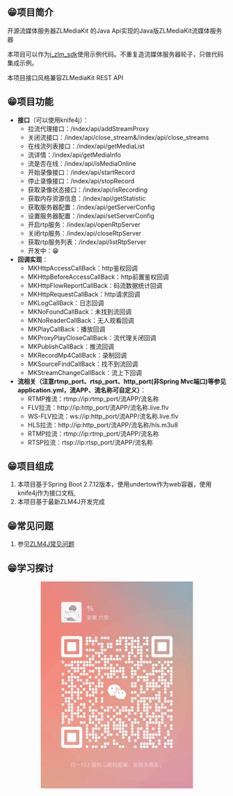 ## 😁项目简介

开源流媒体服务器ZLMediaKit 的Java Api实现的Java版ZLMediaKit流媒体服务器

本项目可以作为[j_zlm_sdk](https://github.com/lidaofu-hub/j_zlm_sdk)使用示例代码。不重复造流媒体服务器轮子，只做代码集成示例。

本项目接口风格兼容ZLMediaKit REST API

## 😁项目功能
- **接口**（可以使用knife4j）：
    - 拉流代理接口：/index/api/addStreamProxy
    - 关闭流接口：/index/api/close_stream&/index/api/close_streams
    - 在线流列表接口：/index/api/getMediaList
    - 流详情：/index/api/getMediaInfo
    - 流是否在线：/index/api/isMediaOnline
    - 开始录像接口：/index/api/startRecord
    - 停止录像接口：/index/api/stopRecord
    - 获取录像状态接口：/index/api/isRecording
    - 获取内存资源信息：/index/api/getStatistic
    - 获取服务器配置：/index/api/getServerConfig
    - 设置服务器配置：/index/api/setServerConfig
    - 开启rtp服务：/index/api/openRtpServer
    - 关闭rtp服务：/index/api/closeRtpServer
    - 获取rtp服务列表：/index/api/listRtpServer
    - 开发中：😁
- **回调实现**：
    - MKHttpAccessCallBack：http鉴权回调
    - MKHttpBeforeAccessCallBack：http前置鉴权回调
    - MKHttpFlowReportCallBack：码流数据统计回调
    - MKHttpRequestCallBack：http请求回调
    - MKLogCallBack：日志回调
    - MKNoFoundCallBack：未找到流回调
    - MKNoReaderCallBack：无人观看回调
    - MKPlayCallBack：播放回调
    - MKProxyPlayCloseCallBack：流代理关闭回调
    - MKPublishCallBack：推流回调
    - MKRecordMp4CallBack：录制回调
    - MKSourceFindCallBack：找不到流回调
    - MKStreamChangeCallBack：流上下回调
- **流相关（注意rtmp_port、rtsp_port、http_port(非Spring Mvc端口)等参见application.yml，流APP、流名称可自定义）**：
    - RTMP推流：rtmp://ip:rtmp_port/流APP/流名称
    - FLV拉流：http://ip:http_port/流APP/流名称.live.flv
    - WS-FLV拉流：ws://ip:http_port/流APP/流名称.live.flv
    - HLS拉流：http://ip:http_port/流APP/流名称/hls.m3u8
    - RTMP拉流：rtmp://ip:rtmp_port/流APP/流名称
    - RTSP拉流：rtsp://ip:rtsp_port/流APP/流名称

## 😁项目组成
1. 本项目基于Spring Boot 2.7.12版本，使用undertow作为web容器，使用knife4j作为接口文档,
2. 本项目基于最新ZLM4J开发完成
## 😁常见问题

1. 参见[ZLM4J常见问题 ](https://ux5phie02ut.feishu.cn/wiki/SzIAwyxnpilVMlkccS4cfJFGn1g)
## 😁学习探讨
 <p align="center">
  <a >
   <img alt="zlm4j-qun" src="doc/images/qun.jpg" width="350px">
  </a>
</p>
